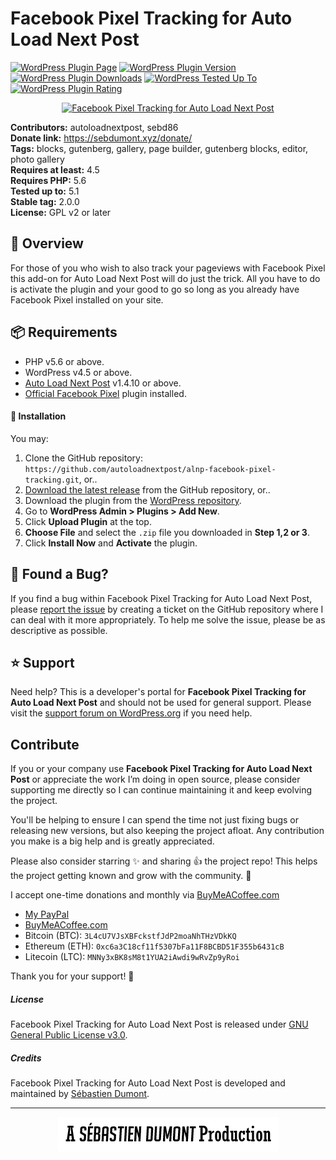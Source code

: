 # Facebook Pixel Tracking for Auto Load Next Post

[![WordPress Plugin Page](https://img.shields.io/badge/WordPress-%E2%86%92-lightgrey.svg?style=flat-square)](https://wordpress.org/plugins/alnp-facebook-pixel-tracking/)
[![WordPress Plugin Version](https://img.shields.io/wordpress/plugin/v/alnp-facebook-pixel-tracking.svg?style=flat)](https://wordpress.org/plugins/alnp-facebook-pixel-tracking/) 
[![WordPress Plugin Downloads](https://img.shields.io/wordpress/plugin/dt/alnp-facebook-pixel-tracking.svg?style=flat)](https://wordpress.org/plugins/alnp-facebook-pixel-tracking/)
[![WordPress Tested Up To](https://img.shields.io/wordpress/v/alnp-facebook-pixel-tracking.svg?style=flat)](https://wordpress.org/plugins/alnp-facebook-pixel-tracking/)
[![WordPress Plugin Rating](https://img.shields.io/wordpress/plugin/r/alnp-facebook-pixel-tracking.svg?style=flat-square)](https://wordpress.org/support/view/plugin-reviews/alnp-facebook-pixel-tracking?filter=5)

<p align="center">
    <a href="https://wordpress.org/plugins/alnp-facebook-pixel-tracking/" target="_blank"><img src="https://ps.w.org/alnp-facebook-pixel-tracking/assets/banner-772x250.png" alt="Facebook Pixel Tracking for Auto Load Next Post"></a>
</p>

**Contributors:** autoloadnextpost, sebd86  
**Donate link:** https://sebdumont.xyz/donate/  
**Tags:** blocks, gutenberg, gallery, page builder, gutenberg blocks, editor, photo gallery  
**Requires at least:** 4.5  
**Requires PHP:** 5.6  
**Tested up to:** 5.1  
**Stable tag:** 2.0.0  
**License:** GPL v2 or later  

## 🔔 Overview

For those of you who wish to also track your pageviews with Facebook Pixel this add-on for Auto Load Next Post will do just the trick. All you have to do is activate the plugin and your good to go so long as you already have Facebook Pixel installed on your site.


## 📦 Requirements

* PHP v5.6 or above.
* WordPress v4.5 or above.
* [Auto Load Next Post](https://wordpress.org/plugins/auto-load-next-post/) v1.4.10 or above.
* [Official Facebook Pixel](https://wordpress.org/plugins/official-facebook-pixel/) plugin installed.


#### 💽 Installation

You may:
1. Clone the GitHub repository: `https://github.com/autoloadnextpost/alnp-facebook-pixel-tracking.git`, or..
2. [Download the latest release](https://github.com/autoloadnextpost/alnp-facebook-pixel-tracking/releases) from the GitHub repository, or..
3. Download the plugin from the [WordPress repository](https://wordpress.org/plugins/alnp-facebook-pixel-tracking/).
4. Go to **WordPress Admin > Plugins > Add New**.
5. Click **Upload Plugin** at the top.
6. **Choose File** and select the `.zip` file you downloaded in **Step 1,2 or 3**.
7. Click **Install Now** and **Activate** the plugin.


## 🐛 Found a Bug?

If you find a bug within Facebook Pixel Tracking for Auto Load Next Post, please [report the issue](https://github.com/autoloadnextpost/alnp-facebook-pixel-tracking/issues?state=open) by creating a ticket on the GitHub repository where I can deal with it more appropriately. To help me solve the issue, please be as descriptive as possible.


## ⭐ Support

Need help? This is a developer's portal for **Facebook Pixel Tracking for Auto Load Next Post** and should not be used for general support. Please visit the [support forum on WordPress.org](https://wordpress.org/support/plugin/alnp-facebook-pixel-tracking/) if you need help.


## Contribute

If you or your company use **Facebook Pixel Tracking for Auto Load Next Post** or appreciate the work I’m doing in open source, please consider supporting me directly so I can continue maintaining it and keep evolving the project.

You'll be helping to ensure I can spend the time not just fixing bugs or releasing new versions, but also keeping the project afloat. Any contribution you make is a big help and is greatly appreciated.

Please also consider starring ✨ and sharing 👍 the project repo! This helps the project getting known and grow with the community. 🙏

I accept one-time donations and monthly via [BuyMeACoffee.com](https://www.buymeacoffee.com/sebastien)
- [My PayPal](https://www.paypal.me/codebreaker)
- [BuyMeACoffee.com](https://www.buymeacoffee.com/sebastien)
- Bitcoin (BTC): `3L4cU7VJsXBFckstfJdP2moaNhTHzVDkKQ`
- Ethereum (ETH): `0xc6a3C18cf11f5307bFa11F8BCBD51F355b6431cB`
- Litecoin (LTC): `MNNy3xBK8sM8t1YUA2iAwdi9wRvZp9yRoi`

Thank you for your support! 🙌


##### License

Facebook Pixel Tracking for Auto Load Next Post is released under [GNU General Public License v3.0](http://www.gnu.org/licenses/gpl-3.0.html).


##### Credits

Facebook Pixel Tracking for Auto Load Next Post is developed and maintained by [Sébastien Dumont](https://sebastiendumont.com/about/).

---

<p align="center">
	<img src="https://raw.githubusercontent.com/seb86/my-open-source-readme-template/master/a-sebastien-dumont-production.png" width="353">
</p>